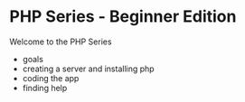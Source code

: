PHP Series - Beginner Edition
=========

Welcome to the PHP Series 

- goals
- creating a server and installing php
- coding the app
- finding help